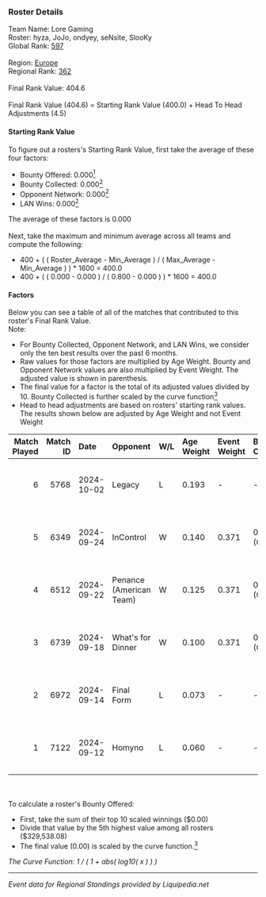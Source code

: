 ### Roster Details<br />
Team Name: Lore Gaming<br />
Roster: hyza, JoJo, ondyey, seNsite, SlooKy<br />
Global Rank: [597](../standings_global.md)<br />
<br />
Region: [Europe]( ../standings_europe.md)<br />
Regional Rank: [362]( ../standings_europe.md)<br />
<br />
Final Rank Value:  404.6<br />
<br />
Final Rank Value (404.6) = Starting Rank Value (400.0) + Head To Head Adjustments (4.5)<br />

#### Starting Rank Value<br />
To figure out a rosters's Starting Rank Value, first take the average of these four factors:<br />
- Bounty Offered: 0.000[<sup>1</sup>](#table2)
- Bounty Collected: 0.000[<sup>2</sup>](#table1)
- Opponent Network: 0.000[<sup>2</sup>](#table1)
- LAN Wins: 0.000[<sup>2</sup>](#table1)

The average of these factors is 0.000<br />
<br />
Next, take the maximum and minimum average across all teams and compute the following:<br />
- 400 + ( ( Roster_Average - Min_Average ) / ( Max_Average - Min_Average ) ) * 1600 = 400.0
- 400 + ( ( 0.000 - 0.000 ) / ( 0.800 - 0.000 ) ) * 1600 = 400.0


#### Factors<br />
Below you can see a table of all of the matches that contributed to this roster's Final Rank Value.<br />
Note:<br />

- For Bounty Collected, Opponent Network, and LAN Wins, we consider only the ten best results over the past 6 months.
- Raw values for those factors are multiplied by Age Weight. Bounty and Opponent Network values are also multiplied by Event Weight. The adjusted value is shown in parenthesis.
- The final value for a factor is the total of its adjusted values divided by 10. Bounty Collected is further scaled by the curve function[<sup>3</sup>](#curveFunction)
- Head to head adjustments are based on rosters' starting rank values. The results shown below are adjusted by Age Weight and not Event Weight
<span id="table1"></span><br />


| Match Played | Match ID | Date       | Opponent                | W/L | Age Weight | Event Weight | Bounty Collected | Opponent Network | LAN Wins  | H2H Adj. | Roster                              |
| -: | -: | :- | :- | :- | :- | :- | :- | :- | :- | -: | :- |
|            6 |     5768 | 2024-10-02 | Legacy                  | L   | 0.193      | -            | -                | -                | -         |    -0.36 | hyza, JoJo, ondyey, seNsite, SlooKy |
|            5 |     6349 | 2024-09-24 | InControl               | W   | 0.140      | 0.371        | 0.000 (0.000)    | 0.005 (0.000)    | 0 (0.000) |     2.20 | hyza, JoJo, ondyey, seNsite, SlooKy |
|            4 |     6512 | 2024-09-22 | Penance (American Team) | W   | 0.125      | 0.371        | 0.000 (0.000)    | 0.003 (0.000)    | 0 (0.000) |     1.97 | hyza, JoJo, ondyey, seNsite, SlooKy |
|            3 |     6739 | 2024-09-18 | What's for Dinner       | W   | 0.100      | 0.371        | 0.000 (0.000)    | 0.000 (0.000)    | 0 (0.000) |     1.57 | hyza, JoJo, ondyey, seNsite, SlooKy |
|            2 |     6972 | 2024-09-14 | Final Form              | L   | 0.073      | -            | -                | -                | -         |    -0.55 | hyza, JoJo, ondyey, seNsite, SlooKy |
|            1 |     7122 | 2024-09-12 | Homyno                  | L   | 0.060      | -            | -                | -                | -         |    -0.28 | hyza, JoJo, ondyey, seNsite, SlooKy |

<br />
<span id="table2"></span><br />
To calculate a roster's Bounty Offered:<br />

- First, take the sum of their top 10 scaled winnings ($0.00)
- Divide that value by the 5th highest value among all rosters ($329,538.08)
- The final value (0.00) is scaled by the curve function.[<sup>3</sup>](#curveFunction)

<span id="curveFunction"></span>_The Curve Function: 1 / ( 1 + abs( log10( x ) ) )_<br />

---
_Event data for Regional Standings provided by Liquipedia.net_<br />
